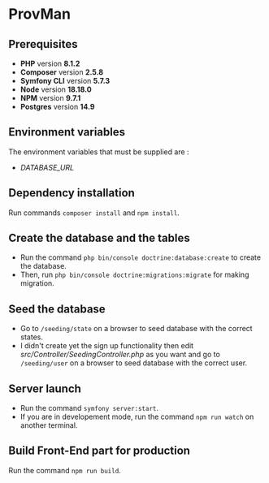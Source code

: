# ProvMan

## Prerequisites

* **PHP** version **8.1.2**
* **Composer** version **2.5.8**
* **Symfony CLI** version **5.7.3**
* **Node** version **18.18.0**
* **NPM** version **9.7.1**
* **Postgres** version **14.9**

## Environment variables

The environment variables that must be supplied are :

* *DATABASE_URL*

## Dependency installation

Run commands `composer install` and `npm install`.

## Create the database and the tables

* Run the command `php bin/console doctrine:database:create` to create the database.
* Then, run `php bin/console doctrine:migrations:migrate` for making migration.

## Seed the database

* Go to `/seeding/state` on a browser to seed database with the correct states.
* I didn't create yet the sign up functionality then edit *src/Controller/SeedingController.php* as you want and go to `/seeding/user` on a browser to seed database with the correct user.

## Server launch

* Run the command `symfony server:start`.
* If you are in developement mode, run the command `npm run watch` on another terminal.

## Build Front-End part for production

Run the command `npm run build`.
